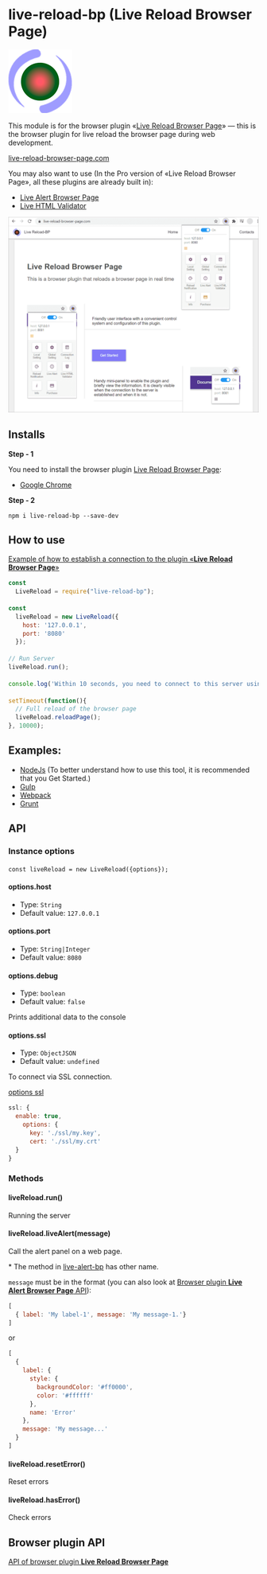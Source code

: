 # live-reload-bp (Live Reload Browser Page)

![Live Reload Browser Page](https://raw.githubusercontent.com/Yuriy-Svetlov/live-reload-bp/main/images/on_128x128_v1.png)

This module is for the browser plugin «[Live Reload Browser Page](https://live-reload-browser-page.com)» — this is the browser plugin for live reload the browser page during web development.

[live-reload-browser-page.com](https://live-reload-browser-page.com)

You may also want to use (In the Pro version of «Live Reload Browser Page», all these plugins are already built in): 
* [Live Alert Browser Page](https://live-alert-browser-page.com)
* [Live HTML Validator](https://live-html-validator.com)

![Live Reload Browser Page](https://raw.githubusercontent.com/Yuriy-Svetlov/live-reload-bp/main/images/main.png)

## Installs

**Step - 1** 

You need to install the browser plugin [Live Reload Browser Page](https://live-reload-browser-page.com):
  * [Google Chrome](#)
  
**Step - 2**
```shell
npm i live-reload-bp --save-dev
```

##  How to use

[Example of how to establish a connection to the plugin «**Live Reload Browser Page**»](https://github.com/Yuriy-Svetlov/live-reload-bp/tree/main/documentation/examples/%D1%81onnect_to_server)

```javascript
const 
  LiveReload = require("live-reload-bp");

const  
  liveReload = new LiveReload({
    host: '127.0.0.1',
    port: '8080'
  });

// Run Server
liveReload.run();

console.log('Within 10 seconds, you need to connect to this server using the browser plugin «Live Reload Browser Page».');

setTimeout(function(){
  // Full reload of the browser page
  liveReload.reloadPage();
}, 10000);
```

##  Examples:

* [NodeJs](https://github.com/Yuriy-Svetlov/live-reload-bp/tree/main/documentation/examples/nodejs) (To better understand how to use this tool, it is recommended that you Get Started.)
* [Gulp](https://github.com/Yuriy-Svetlov/live-reload-bp/blob/main/documentation/examples/gulp/README.md)
* [Webpack](https://github.com/Yuriy-Svetlov/live-reload-bp/blob/main/documentation/examples/webpack/README.md)
* [Grunt](https://github.com/Yuriy-Svetlov/live-reload-bp/blob/main/documentation/examples/grunt/README.md)


##  API

### Instance options

`const liveReload = new LiveReload({options});`

#### options.host
* Type: `String`
* Default value: `127.0.0.1`

#### options.port
* Type: `String|Integer`
* Default value: `8080`

#### options.debug
* Type: `boolean`
* Default value: `false`

Prints additional data to the console

#### options.ssl
* Type: `ObjectJSON`
* Default value: `undefined`

To connect via SSL connection.

[options ssl](https://nodejs.org/api/tls.html#tls_tls_createsecurecontext_options)

```js
ssl: { 
  enable: true,
    options: { 
      key: './ssl/my.key',
      cert: './ssl/my.crt'  
  }               
}
```

### Methods

#### liveReload.run()
Running the server

#### liveReload.liveAlert(message)
Call the alert panel on a web page. 

\* The method in [live-alert-bp](https://github.com/Yuriy-Svetlov/live-alert-bp) has other name.

`message` must be in the format (you can also look at [Browser plugin **Live Alert Browser Page** API](https://live-alert-browser-page.com/documentation)):

```js
[
  { label: 'My label-1', message: 'My message-1.'}
]
```

or

```js
[
  {
    label: {
      style: { 
        backgroundColor: '#ff0000', 
        color: '#ffffff' 
      }, 
      name: 'Error'             
    },
    message: 'My message...'
  }
]
```

#### liveReload.resetError()
Reset errors

#### liveReload.hasError()
Check errors

##  Browser plugin API

[API of browser plugin **Live Reload Browser Page**](https://live-reload-browser-page.com/documentation)
